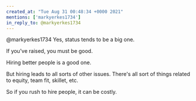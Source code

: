 ```yaml
---
created_at: "Tue Aug 31 00:48:34 +0000 2021"
mentions: ['markyerkes1734']
in_reply_to: @markyerkes1734
---
```


@markyerkes1734 Yes, status tends to be a big one. 

If you've raised, you must be good.

Hiring better people is a good one. 

But hiring leads to all sorts of other issues. There's all sort of things related to equity, team fit, skillet, etc.

So if you rush to hire people, it can be costly.